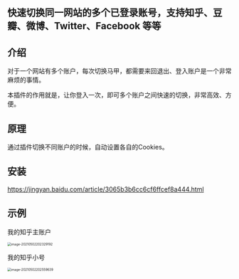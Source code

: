 ## 快速切换同一网站的多个已登录账号，支持知乎、豆瓣、微博、Twitter、Facebook 等等

## 介绍

对于一个网站有多个账户，每次切换马甲，都需要来回退出、登入账户是一个非常麻烦的事情。

本插件的作用就是，让你登入一次，即可多个账户之间快速的切换，非常高效、方便。

## 原理

通过插件切换不同账户的时候，自动设置各自的Cookies。

## 安装

https://jingyan.baidu.com/article/3065b3b6cc6cf6ffcef8a444.html

## 示例

我的知乎主账户

<img src="http://ipic.lightnp.com/uPic/image-20210502202329192.png" alt="image-20210502202329192" style="zoom:50%;" />



我的知乎小号

<img src="http://ipic.lightnp.com/uPic/image-20210502202559639.png" alt="image-20210502202559639" style="zoom:50%;" />